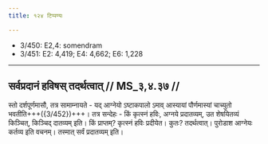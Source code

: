 ```yaml
---
title: १२४ टिप्पण्यः

---
```

- 3/450: E2,4: somendram
- 3/451: E2: 4,419; E4: 4,662; E6: 1,228

____________________________________________


## सर्वप्रदानं हविषस् तदर्थत्वात् // MS_३,४.३७ //

स्तो दर्शपूर्णमासौ, तत्र सामाम्नायते - यद् आग्नेयो ऽष्टाकपालो ऽमाव् आस्यायां पौर्णमास्यां चाच्युतो भवतीति+++({3/452})+++। तत्र सन्देहः - किं कृत्स्नं हविः, अग्नये प्रदातव्यम्, उत शेषयितव्यं किञ्चित्, किञ्चिद् दातव्यम् इति। किं प्राप्तम्? कृत्स्नं हविः प्रदीयेत। कुतः? तदर्थत्वात्। पुरोडाश आग्नेयः कर्तव्य इति वचनम्। तस्मात् सर्वं प्रदातव्यम् इति।